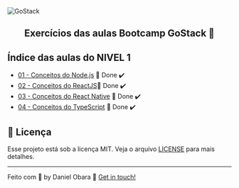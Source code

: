 <img alt="GoStack" src="https://storage.googleapis.com/golden-wind/bootcamp-gostack/header-desafios.png" />
<h2 align="center">
  Exercícios das aulas Bootcamp GoStack 🚀
</h2>

## Índice das aulas do NIVEL 1

- [01 - Conceitos do Node.js](https://github.com/DanielObara/bootcamp-gostack-11/tree/master/nivel-1/aula-1-conceitos-node) 🚀 Done :heavy_check_mark:
- [02 - Conceitos do ReactJS](https://github.com/DanielObara/bootcamp-gostack-11/tree/master/nivel-1/aula-2-frontend-react)🚀 Done :heavy_check_mark:
- [03 - Conceitos do React Native](https://github.com/DanielObara/bootcamp-gostack-11/tree/master/nivel-1/aula-3-mobile-react-native) 🚀 Done :heavy_check_mark:
- [04 - Conceitos do TypeScript](https://github.com/DanielObara/bootcamp-gostack-11/tree/master/nivel-1/aula-4-conceitos-typescript) 🚀 Done :heavy_check_mark:

## :memo: Licença

Esse projeto está sob a licença MIT. Veja o arquivo [LICENSE](LICENSE) para mais detalhes.

---

Feito com 💜 by Daniel Obara :wave: [Get in touch!](https://www.linkedin.com/in/danielobara/)

